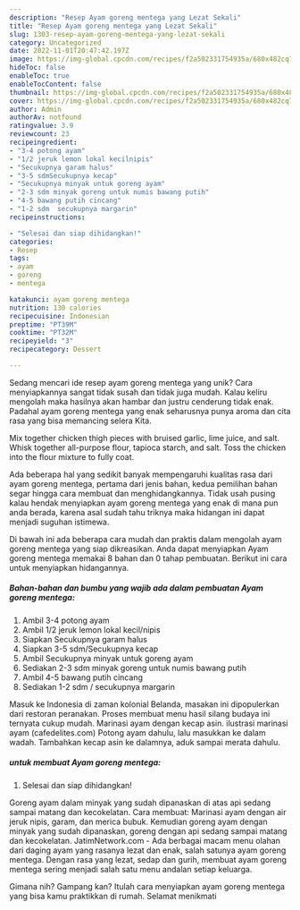 ```yaml
---
description: "Resep Ayam goreng mentega yang Lezat Sekali"
title: "Resep Ayam goreng mentega yang Lezat Sekali"
slug: 1303-resep-ayam-goreng-mentega-yang-lezat-sekali
category: Uncategorized
date: 2022-11-01T20:47:42.197Z
image: https://img-global.cpcdn.com/recipes/f2a502331754935a/680x482cq70/ayam-goreng-mentega-foto-resep-utama.jpg
hideToc: false
enableToc: true
enableTocContent: false
thumbnail: https://img-global.cpcdn.com/recipes/f2a502331754935a/680x482cq70/ayam-goreng-mentega-foto-resep-utama.jpg
cover: https://img-global.cpcdn.com/recipes/f2a502331754935a/680x482cq70/ayam-goreng-mentega-foto-resep-utama.jpg
author: Admin
authorAv: notfound
ratingvalue: 3.9
reviewcount: 23
recipeingredient:
- "3-4 potong ayam"
- "1/2 jeruk lemon lokal kecilnipis"
- "Secukupnya garam halus"
- "3-5 sdmSecukupnya kecap"
- "Secukupnya minyak untuk goreng ayam"
- "2-3 sdm minyak goreng untuk numis bawang putih"
- "4-5 bawang putih cincang"
- "1-2 sdm  secukupnya margarin"
recipeinstructions:

- "Selesai dan siap dihidangkan!"
categories:
- Resep
tags:
- ayam
- goreng
- mentega

katakunci: ayam goreng mentega 
nutrition: 130 calories
recipecuisine: Indonesian
preptime: "PT39M"
cooktime: "PT32M"
recipeyield: "3"
recipecategory: Dessert

---
```





Sedang mencari ide resep ayam goreng mentega yang unik? Cara menyiapkannya sangat tidak susah dan tidak juga mudah. Kalau keliru mengolah maka hasilnya akan hambar dan justru cenderung tidak enak. Padahal ayam goreng mentega yang enak seharusnya punya aroma dan cita rasa yang bisa memancing selera Kita.





Mix together chicken thigh pieces with bruised garlic, lime juice, and salt. Whisk together all-purpose flour, tapioca starch, and salt. Toss the chicken into the flour mixture to fully coat.

Ada beberapa hal yang sedikit banyak mempengaruhi kualitas rasa dari ayam goreng mentega, pertama dari jenis bahan, kedua pemilihan bahan segar hingga cara membuat dan menghidangkannya. Tidak usah pusing kalau hendak menyiapkan ayam goreng mentega yang enak di mana pun anda berada, karena asal sudah tahu triknya maka hidangan ini dapat menjadi suguhan istimewa.






Di bawah ini ada beberapa cara mudah dan praktis dalam mengolah ayam goreng mentega yang siap dikreasikan. Anda dapat menyiapkan Ayam goreng mentega memakai 8 bahan dan 0 tahap pembuatan. Berikut ini cara untuk menyiapkan hidangannya.

<!--inarticleads1-->

##### Bahan-bahan dan bumbu yang wajib ada dalam pembuatan Ayam goreng mentega:

1. Ambil 3-4 potong ayam
1. Ambil 1/2 jeruk lemon lokal kecil/nipis
1. Siapkan Secukupnya garam halus
1. Siapkan 3-5 sdm/Secukupnya kecap
1. Ambil Secukupnya minyak untuk goreng ayam
1. Sediakan 2-3 sdm minyak goreng untuk numis bawang putih
1. Ambil 4-5 bawang putih cincang
1. Sediakan 1-2 sdm / secukupnya margarin


Masuk ke Indonesia di zaman kolonial Belanda, masakan ini dipopulerkan dari restoran peranakan. Proses membuat menu hasil silang budaya ini ternyata cukup mudah. Marinasi ayam dengan kecap asin. ilustrasi marinasi ayam (cafedelites.com) Potong ayam dahulu, lalu masukkan ke dalam wadah. Tambahkan kecap asin ke dalamnya, aduk sampai merata dahulu. 

<!--inarticleads2-->

#####  untuk membuat Ayam goreng mentega:


1. Selesai dan siap dihidangkan!

Goreng ayam dalam minyak yang sudah dipanaskan di atas api sedang sampai matang dan kecokelatan. Cara membuat: Marinasi ayam dengan air jeruk nipis, garam, dan merica bubuk. Kemudian goreng ayam dengan minyak yang sudah dipanaskan, goreng dengan api sedang sampai matang dan kecokelatan. JatimNetwork.com - Ada berbagai macam menu olahan dari daging ayam yang rasanya lezat dan enak, salah satunya ayam goreng mentega. Dengan rasa yang lezat, sedap dan gurih, membuat ayam goreng mentega sering menjadi salah satu menu andalan setiap keluarga. 

Gimana nih? Gampang kan? Itulah cara menyiapkan ayam goreng mentega yang bisa kamu praktikkan di rumah. Selamat menikmati
